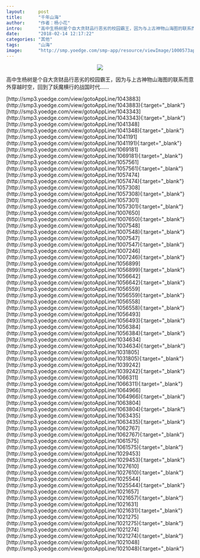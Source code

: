 ```yaml
---
layout:     post
title:      "千年山海"
author:     "作者：杨小花"
intro:      "高中生杨树是个自大贪财品行恶劣的校园霸王，因为与上古神物山海图的联系而意外穿越时空，回到了妖魔横行的战国时代……"
date:       "2018-02-14 12:17:22"
categories: "其他"
tags:       "山海"
image:      "http://smp.yoedge.com/smp-app/resource/viewImage/1000573appline.png"
---
```

<div style="text-align: center">
<p><img src="http://smp.yoedge.com/smp-app/resource/viewImage/1000573appline.png"/></p>
</div>
<p class="post-meta">
<span>高中生杨树是个自大贪财品行恶劣的校园霸王，因为与上古神物山海图的联系而意外穿越时空，回到了妖魔横行的战国时代……</span>
</p>
[http://smp3.yoedge.com/view/gotoAppLine/1043883](http://smp3.yoedge.com/view/gotoAppLine/1043883){:target="_blank"}
[http://smp3.yoedge.com/view/gotoAppLine/1043343](http://smp3.yoedge.com/view/gotoAppLine/1043343){:target="_blank"}
[http://smp3.yoedge.com/view/gotoAppLine/1041348](http://smp3.yoedge.com/view/gotoAppLine/1041348){:target="_blank"}
[http://smp3.yoedge.com/view/gotoAppLine/1041191](http://smp3.yoedge.com/view/gotoAppLine/1041191){:target="_blank"}
[http://smp3.yoedge.com/view/gotoAppLine/1069181](http://smp3.yoedge.com/view/gotoAppLine/1069181){:target="_blank"}
[http://smp3.yoedge.com/view/gotoAppLine/1057561](http://smp3.yoedge.com/view/gotoAppLine/1057561){:target="_blank"}
[http://smp3.yoedge.com/view/gotoAppLine/1057474](http://smp3.yoedge.com/view/gotoAppLine/1057474){:target="_blank"}
[http://smp3.yoedge.com/view/gotoAppLine/1057308](http://smp3.yoedge.com/view/gotoAppLine/1057308){:target="_blank"}
[http://smp3.yoedge.com/view/gotoAppLine/1057301](http://smp3.yoedge.com/view/gotoAppLine/1057301){:target="_blank"}
[http://smp3.yoedge.com/view/gotoAppLine/1007650](http://smp3.yoedge.com/view/gotoAppLine/1007650){:target="_blank"}
[http://smp3.yoedge.com/view/gotoAppLine/1007548](http://smp3.yoedge.com/view/gotoAppLine/1007548){:target="_blank"}
[http://smp3.yoedge.com/view/gotoAppLine/1007547](http://smp3.yoedge.com/view/gotoAppLine/1007547){:target="_blank"}
[http://smp3.yoedge.com/view/gotoAppLine/1007246](http://smp3.yoedge.com/view/gotoAppLine/1007246){:target="_blank"}
[http://smp3.yoedge.com/view/gotoAppLine/1056899](http://smp3.yoedge.com/view/gotoAppLine/1056899){:target="_blank"}
[http://smp3.yoedge.com/view/gotoAppLine/1056642](http://smp3.yoedge.com/view/gotoAppLine/1056642){:target="_blank"}
[http://smp3.yoedge.com/view/gotoAppLine/1056559](http://smp3.yoedge.com/view/gotoAppLine/1056559){:target="_blank"}
[http://smp3.yoedge.com/view/gotoAppLine/1056558](http://smp3.yoedge.com/view/gotoAppLine/1056558){:target="_blank"}
[http://smp3.yoedge.com/view/gotoAppLine/1056493](http://smp3.yoedge.com/view/gotoAppLine/1056493){:target="_blank"}
[http://smp3.yoedge.com/view/gotoAppLine/1056384](http://smp3.yoedge.com/view/gotoAppLine/1056384){:target="_blank"}
[http://smp3.yoedge.com/view/gotoAppLine/1034634](http://smp3.yoedge.com/view/gotoAppLine/1034634){:target="_blank"}
[http://smp3.yoedge.com/view/gotoAppLine/1031805](http://smp3.yoedge.com/view/gotoAppLine/1031805){:target="_blank"}
[http://smp3.yoedge.com/view/gotoAppLine/1039242](http://smp3.yoedge.com/view/gotoAppLine/1039242){:target="_blank"}
[http://smp3.yoedge.com/view/gotoAppLine/1066311](http://smp3.yoedge.com/view/gotoAppLine/1066311){:target="_blank"}
[http://smp3.yoedge.com/view/gotoAppLine/1064966](http://smp3.yoedge.com/view/gotoAppLine/1064966){:target="_blank"}
[http://smp3.yoedge.com/view/gotoAppLine/1063804](http://smp3.yoedge.com/view/gotoAppLine/1063804){:target="_blank"}
[http://smp3.yoedge.com/view/gotoAppLine/1063435](http://smp3.yoedge.com/view/gotoAppLine/1063435){:target="_blank"}
[http://smp3.yoedge.com/view/gotoAppLine/1062767](http://smp3.yoedge.com/view/gotoAppLine/1062767){:target="_blank"}
[http://smp3.yoedge.com/view/gotoAppLine/1061575](http://smp3.yoedge.com/view/gotoAppLine/1061575){:target="_blank"}
[http://smp3.yoedge.com/view/gotoAppLine/1029453](http://smp3.yoedge.com/view/gotoAppLine/1029453){:target="_blank"}
[http://smp3.yoedge.com/view/gotoAppLine/1027610](http://smp3.yoedge.com/view/gotoAppLine/1027610){:target="_blank"}
[http://smp3.yoedge.com/view/gotoAppLine/1025544](http://smp3.yoedge.com/view/gotoAppLine/1025544){:target="_blank"}
[http://smp3.yoedge.com/view/gotoAppLine/1021657](http://smp3.yoedge.com/view/gotoAppLine/1021657){:target="_blank"}
[http://smp3.yoedge.com/view/gotoAppLine/1021631](http://smp3.yoedge.com/view/gotoAppLine/1021631){:target="_blank"}
[http://smp3.yoedge.com/view/gotoAppLine/1021275](http://smp3.yoedge.com/view/gotoAppLine/1021275){:target="_blank"}
[http://smp3.yoedge.com/view/gotoAppLine/1021274](http://smp3.yoedge.com/view/gotoAppLine/1021274){:target="_blank"}
[http://smp3.yoedge.com/view/gotoAppLine/1021048](http://smp3.yoedge.com/view/gotoAppLine/1021048){:target="_blank"}


